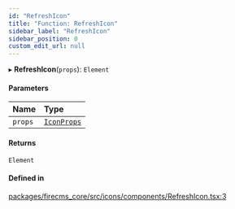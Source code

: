 ```yaml
---
id: "RefreshIcon"
title: "Function: RefreshIcon"
sidebar_label: "RefreshIcon"
sidebar_position: 0
custom_edit_url: null
---
```


▸ **RefreshIcon**(`props`): `Element`

#### Parameters

| Name | Type |
| :------ | :------ |
| `props` | [`IconProps`](../types/IconProps.md) |

#### Returns

`Element`

#### Defined in

[packages/firecms_core/src/icons/components/RefreshIcon.tsx:3](https://github.com/FireCMSco/firecms/blob/d45f3739/packages/firecms_core/src/icons/components/RefreshIcon.tsx#L3)

